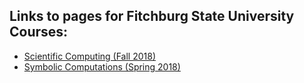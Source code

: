 ## Links to pages for Fitchburg State University Courses:

* [Scientific Computing (Fall 2018)](sci-comp-notes/index.html)
* [Symbolic Computations (Spring 2018)](sym-comp-notes/index.html)
